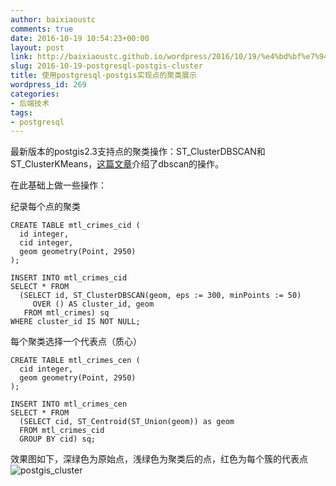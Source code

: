 ```yaml
---
author: baixiaoustc
comments: true
date: 2016-10-19 10:54:23+00:00
layout: post
link: http://baixiaoustc.github.io/wordpress/2016/10/19/%e4%bd%bf%e7%94%a8postgresql-postgis%e5%ae%9e%e7%8e%b0%e7%82%b9%e7%9a%84%e8%81%9a%e7%b1%bb%e5%b1%95%e7%a4%ba/
slug: 2016-10-19-postgresql-postgis-cluster
title: 使用postgresql-postgis实现点的聚类展示
wordpress_id: 269
categories:
- 后端技术
tags:
- postgresql
---
```







最新版本的postgis2.3支持点的聚类操作：ST_ClusterDBSCAN和ST_ClusterKMeans，[这篇文章](https://dbaston.wordpress.com/2016/06/03/dbscan-clustering-in-postgis/)介绍了dbscan的操作。

在此基础上做一些操作：

纪录每个点的聚类

    
    CREATE TABLE mtl_crimes_cid (
      id integer,
      cid integer,
      geom geometry(Point, 2950)
    );
    
    INSERT INTO mtl_crimes_cid
    SELECT * FROM
      (SELECT id, ST_ClusterDBSCAN(geom, eps := 300, minPoints := 50)
         OVER () AS cluster_id, geom
       FROM mtl_crimes) sq
    WHERE cluster_id IS NOT NULL;
    


每个聚类选择一个代表点（质心）

    
    CREATE TABLE mtl_crimes_cen (
      cid integer,
      geom geometry(Point, 2950)
    );
    
    INSERT INTO mtl_crimes_cen
    SELECT * FROM
      (SELECT cid, ST_Centroid(ST_Union(geom)) as geom
      FROM mtl_crimes_cid
      GROUP BY cid) sq;
    
    


效果图如下，深绿色为原始点，浅绿色为聚类后的点，红色为每个簇的代表点
![postgis_cluster](https://baixiao-1309470472.cos.ap-chengdu.myqcloud.com/image/postgis_cluster.png)
